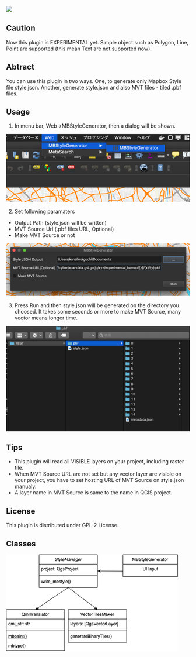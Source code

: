<img src='img/sample.png'>

## Caution
Now this plugin is EXPERIMENTAL yet.
Simple object such as Polygon, Line, Point are supported (this mean Text are not supported now).

## Abtract
You can use this plugin in two ways.
One, to generate only Mapbox Style file style.json.
Another, generate style.json and also MVT files - tiled .pbf files.

## Usage
1. In menu bar, Web->MBStyleGenerator, then a dialog will be shown.
<img src='img/usage1.png'>

2. Set following paramaters
- Output Path (style.json will be written)
- MVT Source Url (.pbf files URL, Optional)
- Make MVT Source or not

<img src='img/usage2.png'>

3. Press Run and then style.json will be generated on the directory you choosed.
It takes some seconds or more to make MVT Source, many vector means longer time.
<img src='img/usage3.png'>

## Tips
- This plugin will read all VISIBLE layers on your project, including raster tile.
- When MVT Source URL are not set but any vector layer are visible on your project, you have to set hosting URL of MVT Source on style.json manualy.
- A layer name in MVT Source is same to the name in QGIS project.

## License
This plugin is distributed under GPL-2 License.

## Classes
<img src='img/classes.png'>